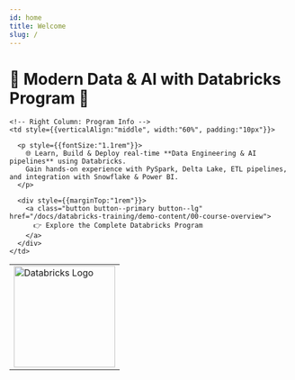 ```yaml
---
id: home
title: Welcome
slug: /
---
```

# 🧱 Modern Data & AI with Databricks Program 🧱

<table style={{width:"100%", border:"none"}}>
  <tr>
    <!-- Left Column: Databricks Logo -->
    <td style={{verticalAlign:"middle", width:"40%", textAlign:"center", padding:"10px"}}>
      <img src="/img/logos/databricks-logo.png" alt="Databricks Logo" width="180"/>
    </td>

    <!-- Right Column: Program Info -->
    <td style={{verticalAlign:"middle", width:"60%", padding:"10px"}}>

      <p style={{fontSize:"1.1rem"}}>
        🌐 Learn, Build & Deploy real-time **Data Engineering & AI pipelines** using Databricks.  
        Gain hands-on experience with PySpark, Delta Lake, ETL pipelines, and integration with Snowflake & Power BI.
      </p>

      <div style={{marginTop:"1rem"}}>
        <a class="button button--primary button--lg" href="/docs/databricks-training/demo-content/00-course-overview">
          👉 Explore the Complete Databricks Program
        </a>
      </div>
    </td>
  </tr>
</table>

